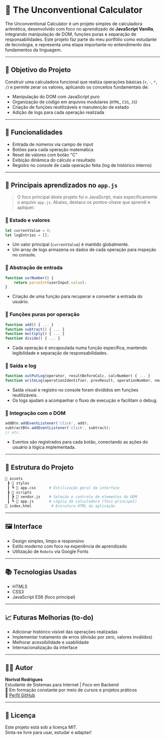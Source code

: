 
# 🧮 The Unconventional Calculator

The Unconventional Calculator é um projeto simples de calculadora aritmética, desenvolvido com foco no aprendizado de **JavaScript Vanilla**, integrando manipulação de DOM, funções puras e separação de responsabilidades. Este projeto faz parte do meu portfólio como estudante de tecnologia, e representa uma etapa importante no entendimento dos fundamentos da linguagem.

---

## 📌 Objetivo do Projeto

Construir uma calculadora funcional que realiza operações básicas (`+`, `-`, `*`, `/`) e permite zerar os valores, aplicando os conceitos fundamentais de:

- Manipulação do DOM com JavaScript puro
- Organização de código em arquivos modulares (`HTML`, `CSS`, `JS`)
- Criação de funções reutilizáveis e manutenção de estado
- Adição de logs para cada operação realizada

---

## 🚀 Funcionalidades

- Entrada de números via campo de input
- Botões para cada operação matemática
- Reset de valores com botão "C"
- Exibição dinâmica do cálculo e resultado
- Registro no console de cada operação feita (log de histórico interno)

---

## 🧠 Principais aprendizados no `app.js`

> O foco principal deste projeto foi o JavaScript, mais especificamente o arquivo `app.js`. Abaixo, destaco os pontos-chave que aprendi e apliquei:

### 🔸 Estado e valores

```js
let currentValue = 0;
let logEntries = [];
```

- Um valor principal (`currentValue`) é mantido globalmente.
- Um array de logs armazena os dados de cada operação para inspeção no console.

### 🔸 Abstração de entrada

```js
function usrNumber() {
    return parseInt(userInput.value);
}
```

- Criação de uma função para recuperar e converter a entrada do usuário.

### 🔸 Funções puras por operação

```js
function add() { ... }
function subtract() { ... }
function multiply() { ... }
function divide() { ... }
```

- Cada operação é encapsulada numa função específica, mantendo legibilidade e separação de responsabilidades.

### 🔸 Saída e log

```js
function outPutLog(operator, resultBeforeCalc, calcNumber) { ... }
function writeLog(operationIdentifier, prevResult, operationNumber, newResult) { ... }
```

- Saída visual e registro no console foram divididos em funções reutilizáveis.
- Os logs ajudam a acompanhar o fluxo de execução e facilitam o debug.

### 🔸 Integração com o DOM

```js
addBtn.addEventListener('click', add);
subtractBtn.addEventListener('click', subtract);
// etc.
```

- Eventos são registrados para cada botão, conectando as ações do usuário à lógica implementada.

---

## 🧩 Estrutura do Projeto

```bash
📁 assets
 ┣ 📂 styles
 ┃ ┗ 📄 app.css      # Estilização geral da interface
 ┣ 📂 scripts
 ┃ ┣ 📄 vendor.js    # Seleção e controle de elementos do DOM
 ┃ ┗ 📄 app.js       # Lógica da calculadora (foco principal)
📄 index.html         # Estrutura HTML da aplicação
```

---

## 🖼️ Interface

- Design simples, limpo e responsivo
- Estilo moderno com foco na experiência de aprendizado
- Utilização de `Roboto` via Google Fonts

---

## 📚 Tecnologias Usadas

- HTML5
- CSS3
- JavaScript ES6 (foco principal)

---

## 📈 Futuras Melhorias (to-do)

- Adicionar histórico visível das operações realizadas
- Implementar tratamento de erros (divisão por zero, valores inválidos)
- Melhorar acessibilidade e usabilidade
- Internacionalização da interface

---

## 👨‍💻 Autor

**Norival Rodrigues**  
Estudante de Sistemas para Internet | Foco em Backend  
📘 Em formação constante por meio de cursos e projetos práticos  
🔗 [Perfil GitHub](https://github.com/seu-usuario-aqui)

---

## 📄 Licença

Este projeto está sob a licença MIT.  
Sinta-se livre para usar, estudar e adaptar!
